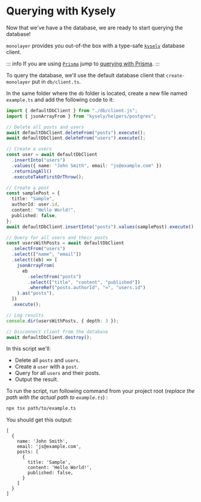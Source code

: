 # Querying with Kysely

Now that we've have a the database, we are ready to start querying the database!

`monolayer` provides you out-of-the box with a type-safe [`kysely`](https://kysely.dev) database client.

::: info
If you are using [`Prisma`](https://www.prisma.io) jump to [querying with Prisma](./prisma.md).
:::

To query the database, we'll use the default database client that `create-monolayer` put in `db/client.ts`.

In the same folder where the `db` folder is located, create a new file named `example.ts` and add the following code to it:

```ts
import { defaultDbClient } from "./db/client.js";
import { jsonArrayFrom } from "kysely/helpers/postgres";

// Delete all posts and users
await defaultDbClient.deleteFrom("posts").execute();
await defaultDbClient.deleteFrom("users").execute();

// Create a users
const user = await defaultDbClient
  .insertInto("users")
  .values({ name: "John Smith", email: "js@example.com" })
  .returningAll()
  .executeTakeFirstOrThrow();

// Create a post
const samplePost = {
  title: "Sample",
  authorId: user.id,
  content: "Hello World!",
  published: false,
};
await defaultDbClient.insertInto("posts").values(samplePost).execute();

// Query for all users and their posts
const usersWithPosts = await defaultDbClient
  .selectFrom("users")
  .select(["name", "email"])
  .select((eb) => [
    jsonArrayFrom(
      eb
        .selectFrom("posts")
        .select(["title", "content", "published"])
        .whereRef("posts.authorId", "=", "users.id")
    ).as("posts"),
  ])
  .execute();

// Log results
console.dir(usersWithPosts, { depth: 3 });

// Disconnect client from the database
await defaultDbClient.destroy();
```

In this script we'll:
- Delete all `posts` and `users`.
- Create a `user` with a `post`.
- Query for all `users` and their posts.
- Output the result.


To run the script, run following command from your project root (*replace the path with the actual path to `example.ts`*) :

```bash
npx tsx path/to/example.ts
```

You should get this output:

```text
[
  {
    name: 'John Smith',
    email: 'js@example.com',
    posts: [
      {
        title: 'Sample',
        content: 'Hello World!',
        published: false,
      }
    ]
  }
]
```

